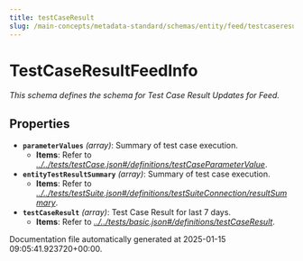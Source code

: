 ```yaml
---
title: testCaseResult
slug: /main-concepts/metadata-standard/schemas/entity/feed/testcaseresult
---
```


# TestCaseResultFeedInfo

*This schema defines the schema for Test Case Result Updates for Feed.*

## Properties

- **`parameterValues`** *(array)*: Summary of test case execution.
  - **Items**: Refer to *[../../tests/testCase.json#/definitions/testCaseParameterValue](#/../tests/testCase.json#/definitions/testCaseParameterValue)*.
- **`entityTestResultSummary`** *(array)*: Summary of test case execution.
  - **Items**: Refer to *[../../tests/testSuite.json#/definitions/testSuiteConnection/resultSummary](#/../tests/testSuite.json#/definitions/testSuiteConnection/resultSummary)*.
- **`testCaseResult`** *(array)*: Test Case Result for last 7 days.
  - **Items**: Refer to *[../../tests/basic.json#/definitions/testCaseResult](#/../tests/basic.json#/definitions/testCaseResult)*.


Documentation file automatically generated at 2025-01-15 09:05:41.923720+00:00.
